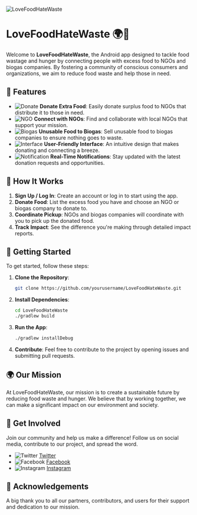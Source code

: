 ![LoveFoodHateWaste](https://example.com/lovefoodhatewaste-logo.png)

# **LoveFoodHateWaste** 🌍🍲

Welcome to **LoveFoodHateWaste**, the Android app designed to tackle food wastage and hunger by connecting people with excess food to NGOs and biogas companies. By fostering a community of conscious consumers and organizations, we aim to reduce food waste and help those in need.

## 🌟 Features

- ![Donate](https://example.com/donate-icon.png) **Donate Extra Food**: Easily donate surplus food to NGOs that distribute it to those in need.
- ![NGO](https://example.com/ngo-icon.png) **Connect with NGOs**: Find and collaborate with local NGOs that support your mission.
- ![Biogas](https://example.com/biogas-icon.png) **Unusable Food to Biogas**: Sell unusable food to biogas companies to ensure nothing goes to waste.
- ![Interface](https://example.com/interface-icon.png) **User-Friendly Interface**: An intuitive design that makes donating and connecting a breeze.
- ![Notification](https://example.com/notification-icon.png) **Real-Time Notifications**: Stay updated with the latest donation requests and opportunities.

## 📲 How It Works

1. **Sign Up / Log In**: Create an account or log in to start using the app.
2. **Donate Food**: List the excess food you have and choose an NGO or biogas company to donate to.
3. **Coordinate Pickup**: NGOs and biogas companies will coordinate with you to pick up the donated food.
4. **Track Impact**: See the difference you're making through detailed impact reports.

## 🚀 Getting Started

To get started, follow these steps:

1. **Clone the Repository**: 
   ```bash
   git clone https://github.com/yourusername/LoveFoodHateWaste.git
   ```

2. **Install Dependencies**: 
   ```bash
   cd LoveFoodHateWaste
   ./gradlew build
   ```

3. **Run the App**: 
   ```bash
   ./gradlew installDebug
   ```

4. **Contribute**: Feel free to contribute to the project by opening issues and submitting pull requests.

## 🌍 Our Mission

At LoveFoodHateWaste, our mission is to create a sustainable future by reducing food waste and hunger. We believe that by working together, we can make a significant impact on our environment and society.

## 📣 Get Involved

Join our community and help us make a difference! Follow us on social media, contribute to our project, and spread the word.

- ![Twitter](https://example.com/twitter-icon.png) [Twitter](https://twitter.com/LoveFoodHateWaste)
- ![Facebook](https://example.com/facebook-icon.png) [Facebook](https://facebook.com/LoveFoodHateWaste)
- ![Instagram](https://example.com/instagram-icon.png) [Instagram](https://instagram.com/LoveFoodHateWaste)

## 🙌 Acknowledgements

A big thank you to all our partners, contributors, and users for their support and dedication to our mission.
